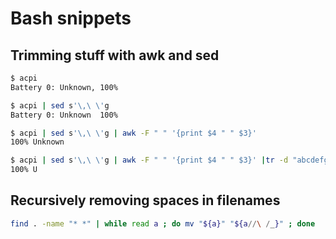 # Bash snippets

## Trimming stuff with awk and sed

```bash
$ acpi
Battery 0: Unknown, 100%
```

```bash
$ acpi | sed s'\,\ \'g
Battery 0: Unknown  100%
```

```bash
$ acpi | sed s'\,\ \'g | awk -F " " '{print $4 " " $3}'
100% Unknown
```

```bash
$ acpi | sed s'\,\ \'g | awk -F " " '{print $4 " " $3}' |tr -d "abcdefghijklmnopqrstuvwxyz"
100% U
```

## Recursively removing spaces in filenames

```bash
find . -name "* *" | while read a ; do mv "${a}" "${a//\ /_}" ; done
```
